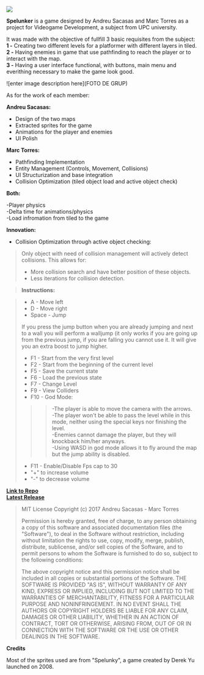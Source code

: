 [![](https://img.youtube.com/vi/bZ9W4b0eMIY&feature=youtu.be/0.jpg)](https://www.youtube.com/watch?v=bZ9W4b0eMIY&feature=youtu.be)

**Spelunker** is a game designed by Andreu Sacasas and Marc Torres as a project for Videogame Development, a subject from UPC university.

It was made with the objective of fullfill 3 basic requisites from the subject:  
**1 -** Creating two different levels for a platformer with different layers in tiled.  
**2 -** Having enemies in game that use pathfinding to reach the player or to interact with the map.  
**3 -** Having a user interface functional, with buttons, main menu and everithing necessary to make the game look good.  

![enter image description here](FOTO DE GRUP)

As for the work of each member:

**Andreu Sacasas:**

 - Design of the two maps  
 - Extracted sprites for the game  
 - Animations for the player and enemies  
 - UI Polish

**Marc Torres:**

 - Pathfinding Implementation  
 - Entity Management (Controls, Movement, Collisions)
 - UI Structurization and base integration
 - Collision Optimization (tiled object load and active object check)

**Both:**

-Player physics  
-Delta time for animations/physics  
-Load infromation from tiled to the game  

**Innovation:**
 - Collision Optimization through active object checking:
> Only object with need of collision management will actively detect collisions. This allows for:
> - More collision search and have better position of these objects.
> - Less iterations for collision detection.
  
   
    
  
>**Instructions:**

> - A - Move left
> - D - Move right
> - Space - Jump
>  
>If you press the jump button when you are already jumping and next to a wall you will perform a walljump (it only works
if you are going up from the previous jump, if you are falling you cannot use it. It will give you an extra boost to jump higher.
>  
> - F1 - Start from the very first level
> - F2 - Start from the beginning of the current level
> - F5 - Save the current state
> - F6 - Load the previous state
> - F7 - Change Level
> - F9 - View Colliders
> - F10 - God Mode:
>  >  >  -The player is able to move the camera with the arrows.  
>  >  > 	-The player won't be able to pass the level while in this mode, neither using the special keys nor finishing the level.  
>  >  > 	-Enemies cannot damage the player, but they will knockback him/her anyways.  
>  >  >  -Using WASD in god mode allows it to fly around the map but the jump ability is disabled.  
> - F11 - Enable/Disable Fps cap to 30
> - "+" to increase volume
> - "-" to decrease volume
  
   
[**Link to Repo**][1]  
[**Latest Release**][2]  
  
    
>MIT License
>Copyright (c) 2017 Andreu Sacasas - Marc Torres
>  
>Permission is hereby granted, free of charge, to any person obtaining a copy
of this software and associated documentation files (the "Software"), to deal
in the Software without restriction, including without limitation the rights
to use, copy, modify, merge, publish, distribute, sublicense, and/or sell
copies of the Software, and to permit persons to whom the Software is
furnished to do so, subject to the following conditions:
>  
>The above copyright notice and this permission notice shall be included in all
copies or substantial portions of the Software.
>THE SOFTWARE IS PROVIDED "AS IS", WITHOUT WARRANTY OF ANY KIND, EXPRESS OR
IMPLIED, INCLUDING BUT NOT LIMITED TO THE WARRANTIES OF MERCHANTABILITY,
FITNESS FOR A PARTICULAR PURPOSE AND NONINFRINGEMENT. IN NO EVENT SHALL THE
AUTHORS OR COPYRIGHT HOLDERS BE LIABLE FOR ANY CLAIM, DAMAGES OR OTHER
LIABILITY, WHETHER IN AN ACTION OF CONTRACT, TORT OR OTHERWISE, ARISING FROM,
OUT OF OR IN CONNECTION WITH THE SOFTWARE OR THE USE OR OTHER DEALINGS IN THE
SOFTWARE.


**Credits**

Most of the sprites used are from "Spelunky", a game created by Derek Yu launched on 2008.

[1]:https://github.com/MarcFly/Spelunker
[2]:https://github.com/MarcFly/Spelunker/releases/tag/0.1
